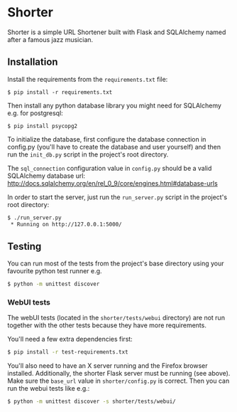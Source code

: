 # Shorter

Shorter is a simple URL Shortener built with Flask and SQLAlchemy named after a famous jazz musician.

## Installation


Install the requirements from the ``requirements.txt`` file:

```
$ pip install -r requirements.txt
```

Then install any python database library you might need for SQLAlchemy e.g. for postgresql:

```
$ pip install psycopg2
```

To initialize the database, first configure the database connection in config.py (you'll have to create the database and user yourself) and then run the ``init_db.py`` script in the project's root directory.

The ``sql_connection`` configuration value in ``config.py`` should be a valid SQLAlchemy database url: http://docs.sqlalchemy.org/en/rel_0_9/core/engines.html#database-urls

In order to start the server, just run the ``run_server.py`` script in the project's root directory:

```bash
$ ./run_server.py
 * Running on http://127.0.0.1:5000/
```

## Testing

You can run most of the tests from the project's base directory using your favourite python test runner e.g.

```bash
$ python -m unittest discover
```

### WebUI tests

The webUI tests (located in the ``shorter/tests/webui`` directory) are not run together with the other tests because they have more requirements.

You'll need a few extra dependencies first:

```bash
$ pip install -r test-requirements.txt
```

You'll also need to have an X server running and the Firefox browser installed. Additionally, the shorter Flask server must be running (see above). Make sure the ``base_url`` value in ``shorter/config.py`` is correct. Then you can run the webui tests like e.g.:

```bash
$ python -m unittest discover -s shorter/tests/webui/
```